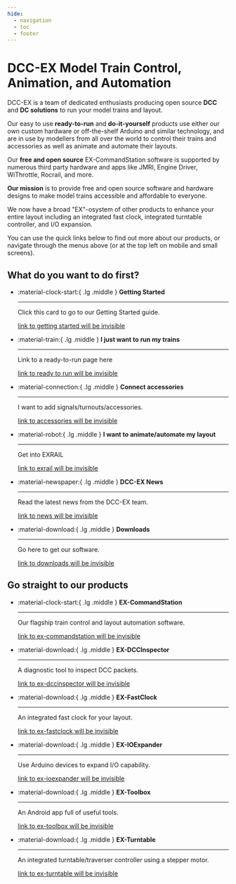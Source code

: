 ```yaml
---
hide:
  - navigation
  - toc
  - footer
---
```


# DCC-EX Model Train Control, Animation, and Automation

DCC-EX is a team of dedicated enthusiasts producing open source **DCC** and **DC solutions** to run your model trains and layout.

Our easy to use **ready-to-run** and **do-it-yourself** products use either our own custom hardware or off-the-shelf Arduino and similar technology, and are in use by modellers from all over the world to control their trains and accessories as well as animate and automate their layouts.

Our **free and open source** EX-CommandStation software is supported by numerous third party hardware and apps like JMRI, Engine Driver, WiThrottle, Rocrail, and more.

**Our mission** is to provide free and open source software and hardware designs to make model trains accessible and affordable to everyone.

We now have a broad "EX"-osystem of other products to enhance your entire layout including an integrated fast clock, integrated turntable controller, and I/O expansion.

You can use the quick links below to find out more about our products, or navigate through the menus above (or at the top left on mobile and small screens).

## What do you want to do first?

<div class="grid cards" markdown>

- :material-clock-start:{ .lg .middle } **Getting Started**

    ---

    Click this card to go to our Getting Started guide.

    [link to getting started will be invisible](/getting-started/01-getting-started.md)

- :material-train:{ .lg .middle } **I just want to run my trains**

    ---

    Link to a ready-to-run page here

    [link to ready to run will be invisible](/products/ex-csb1/1-ex-csb1.md)

- :material-connection:{ .lg .middle } **Connect accessories**

    ---

    I want to add signals/turnouts/accessories.

    [link to accessories will be invisible](/products/ex-commandstation/accessories/accessories.md)

- :material-robot:{ .lg .middle } **I want to animate/automate my layout**

    ---

    Get into EXRAIL

    [link to exrail will be invisible](/products/ex-commandstation/exrail/1-exrail.md)

- :material-newspaper:{ .lg .middle } **DCC-EX News**

    ---

    Read the latest news from the DCC-EX team.

    [link to news will be invisible](/news/index.md)

- :material-download:{ .lg .middle } **Downloads**

    ---

    Go here to get our software.

    [link to downloads will be invisible](/getting-started/10-downloads.md)

</div>

## Go straight to our products

<div class="grid cards" markdown>

- :material-clock-start:{ .lg .middle } **EX-CommandStation**

    ---

    Our flagship train control and layout automation software.

    [link to ex-commandstation will be invisible](/products/ex-commandstation/1-overview.md)

- :material-download:{ .lg .middle } **EX-DCCInspector**

    ---

    A diagnostic tool to inspect DCC packets.

    [link to ex-dccinspector will be invisible](#)

- :material-download:{ .lg .middle } **EX-FastClock**

    ---

    An integrated fast clock for your layout.

    [link to ex-fastclock will be invisible](/products/ex-fastclock/01-overview.md)

- :material-download:{ .lg .middle } **EX-IOExpander**

    ---

    Use Arduino devices to expand I/O capability.

    [link to ex-ioexpander will be invisible](/products/ex-ioexpander/ex-ioexpander.md)

- :material-download:{ .lg .middle } **EX-Toolbox**

    ---

    An Android app full of useful tools.

    [link to ex-toolbox will be invisible](#)

- :material-download:{ .lg .middle } **EX-Turntable**

    ---

    An integrated turntable/traverser controller using a stepper motor.

    [link to ex-turntable will be invisible](/products/ex-turntable/ex-turntable.md)

</div>
